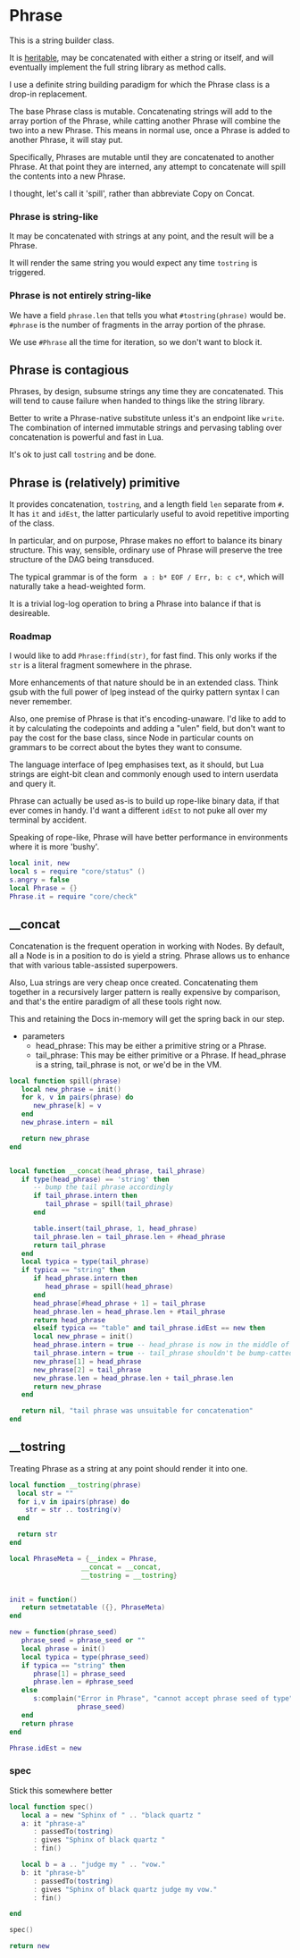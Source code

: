 # Phrase


This is a string builder class.


It is [heritable](httk://), may be concatenated with either a string or itself,
and will eventually implement the full string library as method calls.


I use a definite string building paradigm for which the Phrase class is a drop-in
replacement.


The base Phrase class is mutable.  Concatenating strings will add to the array
portion of the Phrase, while catting another Phrase will combine the two
into a new Phrase.  This means in normal use, once a Phrase is added to another
Phrase, it will stay put.


Specifically, Phrases are mutable until they are concatenated to another Phrase.
At that point they are interned, any attempt to concatenate will spill the
contents into a new Phrase.


I thought, let's call it 'spill', rather than abbreviate Copy on Concat.


### Phrase is string-like

It may be concatenated with strings at any point, and the result will be a Phrase.


It will render the same string you would expect any time ``tostring`` is triggered.


### Phrase is not entirely string-like

We have a field ``phrase.len`` that tells you what ``#tostring(phrase)`` would be.
``#phrase`` is the number of fragments in the array portion of the phrase.


We use ``#Phrase`` all the time for iteration, so we don't want to block it.


## Phrase is contagious

Phrases, by design, subsume strings any time they are concatenated. This
will tend to cause failure when handed to things like the string library.


Better to write a Phrase-native substitute unless it's an endpoint like
``write``.  The combination of interned immutable strings and pervasing tabling
over concatenation is powerful and fast in Lua.


It's ok to just call ``tostring`` and be done.


## Phrase is (relatively) primitive

It provides concatenation, ``tostring``, and a length field ``len`` separate
from ``#``.  It has ``it`` and ``idEst``, the latter particularly useful to
avoid repetitive importing of the class.


In particular, and on purpose, Phrase makes no effort to balance its binary
structure.  This way, sensible, ordinary use of Phrase will preserve the
tree structure of the DAG being transduced.


The typical grammar is of the form `` a : b* EOF / Err, b: c c*``, which will
naturally take a head-weighted form.


It is a trivial log-log operation to bring a Phrase into balance if that
is desireable.


### Roadmap

I would like to add ``Phrase:ffind(str)``, for fast find.  This only works if
the ``str`` is a literal fragment somewhere in the phrase.


More enhancements of that nature should be in an extended class. Think gsub
with the full power of lpeg instead of the quirky pattern syntax I can never
remember.


Also, one premise of Phrase is that it's encoding-unaware. I'd like to add
to it by calculating the codepoints and adding a "ulen" field, but don't
want to pay the cost for the base class, since Node in particular counts on
grammars to be correct about the bytes they want to consume.


The language interface of lpeg emphasises text, as it should, but Lua strings
are eight-bit clean and commonly enough used to intern userdata and query it.


Phrase can actually be used as-is to build up rope-like binary data, if that
ever comes in handy.  I'd want a different ``idEst`` to not puke all over
my terminal by accident.


Speaking of rope-like, Phrase will have better performance in environments
where it is more 'bushy'.

```lua
local init, new
local s = require "core/status" ()
s.angry = false
local Phrase = {}
Phrase.it = require "core/check"
```
## __concat

  Concatenation is the frequent operation in working with Nodes.  By default,
all a Node is in a position to do is yield a string.  Phrase allows us to
enhance that with various table-assisted superpowers.


Also, Lua strings are very cheap once created. Concatenating them together in
a recursively larger pattern is really expensive by comparison, and that's
the entire paradigm of all these tools right now.


This and retaining the Docs in-memory will get the spring back in our step.


- parameters
  -  head_phrase:  This may be either a primitive string or a Phrase.
  -  tail_phrase:  This may be either primitive or a Phrase.  If head_phrase
                   is a string, tail_phrase is not, or we'd be in the VM.

```lua
local function spill(phrase)
   local new_phrase = init()
   for k, v in pairs(phrase) do
      new_phrase[k] = v
   end
   new_phrase.intern = nil

   return new_phrase
end


local function __concat(head_phrase, tail_phrase)
   if type(head_phrase) == 'string' then
      -- bump the tail phrase accordingly
      if tail_phrase.intern then
         tail_phrase = spill(tail_phrase)
      end

      table.insert(tail_phrase, 1, head_phrase)
      tail_phrase.len = tail_phrase.len + #head_phrase
      return tail_phrase
   end
   local typica = type(tail_phrase)
   if typica == "string" then
      if head_phrase.intern then
         head_phrase = spill(head_phrase)
      end
      head_phrase[#head_phrase + 1] = tail_phrase
      head_phrase.len = head_phrase.len + #tail_phrase
      return head_phrase
      elseif typica == "table" and tail_phrase.idEst == new then
      local new_phrase = init()
      head_phrase.intern = true -- head_phrase is now in the middle of a string
      tail_phrase.intern = true -- tail_phrase shouldn't be bump-catted
      new_phrase[1] = head_phrase
      new_phrase[2] = tail_phrase
      new_phrase.len = head_phrase.len + tail_phrase.len
      return new_phrase
   end

   return nil, "tail phrase was unsuitable for concatenation"
end
```
## __tostring

Treating Phrase as a string at any point should render it into one.

```lua
local function __tostring(phrase)
  local str = ""
  for i,v in ipairs(phrase) do
    str = str .. tostring(v)
  end

  return str
end
```
```lua
local PhraseMeta = {__index = Phrase,
                  __concat = __concat,
                  __tostring = __tostring}
```
```lua

init = function()
   return setmetatable ({}, PhraseMeta)
end

new = function(phrase_seed)
   phrase_seed = phrase_seed or ""
   local phrase = init()
   local typica = type(phrase_seed)
   if typica == "string" then
      phrase[1] = phrase_seed
      phrase.len = #phrase_seed
   else
      s:complain("Error in Phrase", "cannot accept phrase seed of type" .. typica,
                 phrase_seed)
   end
   return phrase
end

Phrase.idEst = new
```
### spec

Stick this somewhere better

```lua
local function spec()
   local a = new "Sphinx of " .. "black quartz "
   a: it "phrase-a"
      : passedTo(tostring)
      : gives "Sphinx of black quartz "
      : fin()

   local b = a .. "judge my " .. "vow."
   b: it "phrase-b"
      : passedTo(tostring)
      : gives "Sphinx of black quartz judge my vow."
      : fin()

end

spec()
```
```lua
return new
```
